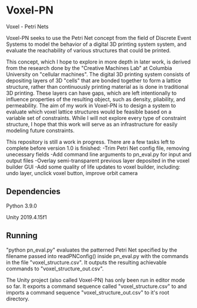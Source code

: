 # Voxel-PN

Voxel - Petri Nets

Voxel-PN seeks to use the Petri Net concept from the field of Discrete Event Systems to model the behavior of a digital 3D printing system system, and evaluate the reachability of various structures that could be printed.

This concept, which I hope to explore in more depth in later work, is derived from the research done by the "Creative Machines Lab" at Columbia University on "cellular machines". The digital 3D printing system consists of depositing layers of 3D "cells" that are bonded together to form a lattice structure, rather than continuously printing material as is done in traditional 3D printing. These layers can have gaps, which are left intentionally to influence properties of the resulting object, such as density, pliability, and permeability. The aim of my work in Voxel-PN is to design a system to evaluate which voxel lattice structures would be feasible based on a variable set of constraints. While I will not explore every type of constraint structure, I hope that this work will serve as an infrastructure for easily modeling future constraints.

This repository is still a work in progress. There are a few tasks left to complete before version 1.0 is finished:
-Trim Petri Net config file, removing unecessary fields
-Add command line arguments to pn_eval.py for input and output files
-Overlay semi-transparent previous layer deposited in the voxel builder GUI
-Add some quality of life updates to voxel builder, including: undo layer, unclick voxel button, improve orbit camera

## Dependencies
Python 3.9.0

Unity 2019.4.15f1

## Running
"python pn_eval.py" evaluates the patterned Petri Net specified by the filename passed into readPNConfig() inside pn_eval.py with the commands in the file "voxel_structure.csv". It outputs the resulting achievable commands to "voxel_structure_out.csv".

The Unity project (also called Voxel-PN) has only been run in editor mode so far. It exports a command sequence called "voxel_structure.csv" to and imports a command sequence "voxel_structure_out.csv" to it's root directory.
